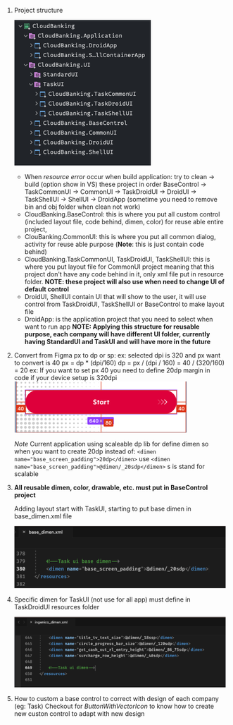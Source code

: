 1. Project structure
	
	![](_attachments/Screenshot%202.png)
	- When *resource error* occur when build application: try to clean -> build (option show in VS) these project in order BaseControl -> TaskCommonUI -> CommonUI -> TaskDroidUI -> DroidUI -> TaskShellUI -> ShellUI -> DroidApp (sometime you need to remove bin and obj folder when clean not work)
	- CloudBanking.BaseControl: this is where you put all custom control (included layout file, code behind, dimen, color) for reuse able entire project, 
	- ClouBanking.CommonUI: this is where you put all common dialog, activity for reuse able purpose (**Note**: this is just contain code behind)
	- CloudBanking.TaskCommonUI, TaskDroidUI, TaskShellUI: this is where you put layout file for CommonUI project meaning that this project don't have any code behind in it, only xml file put in resource folder. **NOTE: these project will also use when need to change UI of default control**
	- DroidUI, ShellUI contain UI that will show to the user, it will use control from TaskDroidUI, TaskShellUI or BaseControl to make layout file
	- DroidApp: is the application project that you need to select when want to run app
	**NOTE: Applying this structure for reusable purpose, each company will have different UI folder, currently having StandardUI and TaskUI and will have more in the future**
2. Convert from Figma px to dp or sp: 
	ex: selected dpi is 320 and px want to convert is 40
	px = dp * (dpi/160)
	dp = px / (dpi / 160) = 40 / (320/160) = 20
	ex: If you want to set px 40 you need to define 20dp margin in code if your device setup is 320dpi
	![](_attachments/Screenshot%201.png)
	
	*Note* 
	Current application using scaleable dp lib for define dimen so when you want to create 20dp instead of:
	`<dimen name="base_screen_padding">20dp</dimen>`
	use 
	`<dimen name="base_screen_padding">@dimen/_20sdp</dimen>`
	s is stand for scalable
3. **All reusable dimen, color, drawable, etc. must put in BaseControl project**
	
	Adding layout start with TaskUI, starting to put base dimen in base_dimen.xml file
	
	![](_attachments/Screenshot%202023-05-13%20at%2011.29.57.png)
4. Specific dimen for TaskUI (not use for all app) must define in TaskDroidUI resources folder
	
	![](_attachments/Screenshot%202023-05-13%20at%2011.32.44.png)
5. How to custom a base control to correct with design of each company (eg: Task)
		Checkout for *ButtonWithVectorIcon* to know how to create new custon control to adapt with new design